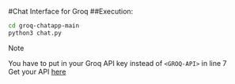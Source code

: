 #Chat Interface for Groq
##Execution:
```bash
cd groq-chatapp-main
python3 chat.py
```
>[!NOTE]
>You have to put in your Groq API key instead of `<GROQ-API>` in line 7 <br>
>Get your API [here](https://console.groq.com/keys)
